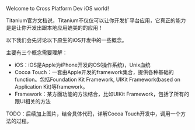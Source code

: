 Welcome to Cross Platform Dev iOS world!

Titanium官方文档说，Titanium不仅仅可以让你开发扩平台应用，它真正的能力是是让你开发出跟本地应用媲美的的应用！

以下我们会先讨论以下原生的iOS开发中的一些概念。

主要有三个概念需要理解：
- iOS：iOS是Apple为iPhone开发的OS(操作系统)，Unix血统
- Cocoa Touch：一套由Apple开发的framework集合，提供各种基础的function。包括Foundation Kit Framework, UIKit Framework(based on Application Kit)等framework。
- Framework：某方面功能的方法结合，比如UIKit Framework，包括了所有的跟UI相关的方法

TODO：后续加上图片，结合具体代码，详解Cocoa Touch开发中，调用一个方法的过程。
